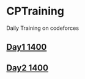 # CPTraining
Daily Training on codeforces

## [Day1 1400](./Day1-0501-1400/README.md)
## [Day2 1400](./Day2-0502-1400/README.md)
